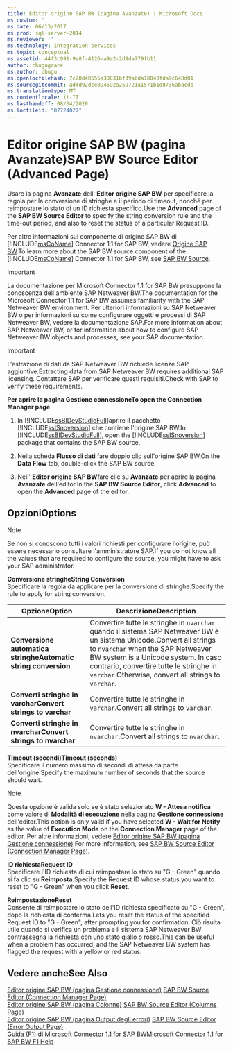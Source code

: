 ```yaml
---
title: Editor origine SAP BW (pagina Avanzate) | Microsoft Docs
ms.custom: ''
ms.date: 06/13/2017
ms.prod: sql-server-2014
ms.reviewer: ''
ms.technology: integration-services
ms.topic: conceptual
ms.assetid: 44f3c991-9e8f-4126-a9a2-2d9da779fb11
author: chugugrace
ms.author: chugu
ms.openlocfilehash: 7c78d40555a30031bf39abda18048fda9c648d01
ms.sourcegitcommit: ad4d92dce894592a259721a1571b1d8736abacdb
ms.translationtype: MT
ms.contentlocale: it-IT
ms.lasthandoff: 08/04/2020
ms.locfileid: "87724027"
---
```

# <a name="sap-bw-source-editor-advanced-page"></a><span data-ttu-id="82c96-102">Editor origine SAP BW (pagina Avanzate)</span><span class="sxs-lookup"><span data-stu-id="82c96-102">SAP BW Source Editor (Advanced Page)</span></span>
  <span data-ttu-id="82c96-103">Usare la pagina **Avanzate** dell' **Editor origine SAP BW** per specificare la regola per la conversione di stringhe e il periodo di timeout, nonché per reimpostare lo stato di un ID richiesta specifico.</span><span class="sxs-lookup"><span data-stu-id="82c96-103">Use the **Advanced** page of the **SAP BW Source Editor** to specify the string conversion rule and the time-out period, and also to reset the status of a particular Request ID.</span></span>  
  
 <span data-ttu-id="82c96-104">Per altre informazioni sul componente di origine SAP BW di [!INCLUDE[msCoName](../../includes/msconame-md.md)] Connector 1.1 for SAP BW, vedere [Origine SAP BW](sap-bw-source.md).</span><span class="sxs-lookup"><span data-stu-id="82c96-104">To learn more about the SAP BW source component of the [!INCLUDE[msCoName](../../includes/msconame-md.md)] Connector 1.1 for SAP BW, see [SAP BW Source](sap-bw-source.md).</span></span>  
  
> [!IMPORTANT]  
>  <span data-ttu-id="82c96-105">La documentazione per Microsoft Connector 1.1 for SAP BW presuppone la conoscenza dell'ambiente SAP Netweaver BW.</span><span class="sxs-lookup"><span data-stu-id="82c96-105">The documentation for the Microsoft Connector 1.1 for SAP BW assumes familiarity with the SAP Netweaver BW environment.</span></span> <span data-ttu-id="82c96-106">Per ulteriori informazioni su SAP Netweaver BW o per informazioni su come configurare oggetti e processi di SAP Netweaver BW, vedere la documentazione SAP.</span><span class="sxs-lookup"><span data-stu-id="82c96-106">For more information about SAP Netweaver BW, or for information about how to configure SAP Netweaver BW objects and processes, see your SAP documentation.</span></span>  
  
> [!IMPORTANT]  
>  <span data-ttu-id="82c96-107">L'estrazione di dati da SAP Netweaver BW richiede licenze SAP aggiuntive.</span><span class="sxs-lookup"><span data-stu-id="82c96-107">Extracting data from SAP Netweaver BW requires additional SAP licensing.</span></span> <span data-ttu-id="82c96-108">Contattare SAP per verificare questi requisiti.</span><span class="sxs-lookup"><span data-stu-id="82c96-108">Check with SAP to verify these requirements.</span></span>  
  
 <span data-ttu-id="82c96-109">**Per aprire la pagina Gestione connessione**</span><span class="sxs-lookup"><span data-stu-id="82c96-109">**To open the Connection Manager page**</span></span>  
  
1.  <span data-ttu-id="82c96-110">In [!INCLUDE[ssBIDevStudioFull](../../includes/ssbidevstudiofull-md.md)]aprire il pacchetto [!INCLUDE[ssISnoversion](../../includes/ssisnoversion-md.md)] che contiene l'origine SAP BW.</span><span class="sxs-lookup"><span data-stu-id="82c96-110">In [!INCLUDE[ssBIDevStudioFull](../../includes/ssbidevstudiofull-md.md)], open the [!INCLUDE[ssISnoversion](../../includes/ssisnoversion-md.md)] package that contains the SAP BW source.</span></span>  
  
2.  <span data-ttu-id="82c96-111">Nella scheda **Flusso di dati** fare doppio clic sull'origine SAP BW.</span><span class="sxs-lookup"><span data-stu-id="82c96-111">On the **Data Flow** tab, double-click the SAP BW source.</span></span>  
  
3.  <span data-ttu-id="82c96-112">Nell' **Editor origine SAP BW**fare clic su **Avanzate** per aprire la pagina **Avanzate** dell'editor.</span><span class="sxs-lookup"><span data-stu-id="82c96-112">In the **SAP BW Source Editor**, click **Advanced** to open the **Advanced** page of the editor.</span></span>  
  
## <a name="options"></a><span data-ttu-id="82c96-113">Opzioni</span><span class="sxs-lookup"><span data-stu-id="82c96-113">Options</span></span>  
  
> [!NOTE]  
>  <span data-ttu-id="82c96-114">Se non si conoscono tutti i valori richiesti per configurare l'origine, può essere necessario consultare l'amministratore SAP.</span><span class="sxs-lookup"><span data-stu-id="82c96-114">If you do not know all the values that are required to configure the source, you might have to ask your SAP administrator.</span></span>  
  
 <span data-ttu-id="82c96-115">**Conversione stringhe**</span><span class="sxs-lookup"><span data-stu-id="82c96-115">**String Conversion**</span></span>  
 <span data-ttu-id="82c96-116">Specificare la regola da applicare per la conversione di stringhe.</span><span class="sxs-lookup"><span data-stu-id="82c96-116">Specify the rule to apply for string conversion.</span></span>  
  
|<span data-ttu-id="82c96-117">Opzione</span><span class="sxs-lookup"><span data-stu-id="82c96-117">Option</span></span>|<span data-ttu-id="82c96-118">Descrizione</span><span class="sxs-lookup"><span data-stu-id="82c96-118">Description</span></span>|  
|------------|-----------------|  
|<span data-ttu-id="82c96-119">**Conversione automatica stringhe**</span><span class="sxs-lookup"><span data-stu-id="82c96-119">**Automatic string conversion**</span></span>|<span data-ttu-id="82c96-120">Convertire tutte le stringhe in `nvarchar` quando il sistema SAP Netweaver BW è un sistema Unicode.</span><span class="sxs-lookup"><span data-stu-id="82c96-120">Convert all strings to `nvarchar` when the SAP Netweaver BW system is a Unicode system.</span></span> <span data-ttu-id="82c96-121">In caso contrario, convertire tutte le stringhe in `varchar`.</span><span class="sxs-lookup"><span data-stu-id="82c96-121">Otherwise, convert all strings to `varchar`.</span></span>|  
|<span data-ttu-id="82c96-122">**Converti stringhe in varchar**</span><span class="sxs-lookup"><span data-stu-id="82c96-122">**Convert strings to varchar**</span></span>|<span data-ttu-id="82c96-123">Convertire tutte le stringhe in `varchar`.</span><span class="sxs-lookup"><span data-stu-id="82c96-123">Convert all strings to `varchar`.</span></span>|  
|<span data-ttu-id="82c96-124">**Converti stringhe in nvarchar**</span><span class="sxs-lookup"><span data-stu-id="82c96-124">**Convert strings to nvarchar**</span></span>|<span data-ttu-id="82c96-125">Convertire tutte le stringhe in `nvarchar`.</span><span class="sxs-lookup"><span data-stu-id="82c96-125">Convert all strings to `nvarchar`.</span></span>|  
  
 <span data-ttu-id="82c96-126">**Timeout (secondi)**</span><span class="sxs-lookup"><span data-stu-id="82c96-126">**Timeout (seconds)**</span></span>  
 <span data-ttu-id="82c96-127">Specificare il numero massimo di secondi di attesa da parte dell'origine.</span><span class="sxs-lookup"><span data-stu-id="82c96-127">Specify the maximum number of seconds that the source should wait.</span></span>  
  
> [!NOTE]  
>  <span data-ttu-id="82c96-128">Questa opzione è valida solo se è stato selezionato **W - Attesa notifica** come valore di **Modalità di esecuzione** nella pagina **Gestione connessione** dell'editor.</span><span class="sxs-lookup"><span data-stu-id="82c96-128">This option is only valid if you have selected **W - Wait for Notify** as the value of **Execution Mode** on the **Connection Manager** page of the editor.</span></span> <span data-ttu-id="82c96-129">Per altre informazioni, vedere [Editor origine SAP BW &#40;pagina Gestione connessione&#41;](sap-bw-source-editor-connection-manager-page.md).</span><span class="sxs-lookup"><span data-stu-id="82c96-129">For more information, see [SAP BW Source Editor &#40;Connection Manager Page&#41;](sap-bw-source-editor-connection-manager-page.md).</span></span>  
  
 <span data-ttu-id="82c96-130">**ID richiesta**</span><span class="sxs-lookup"><span data-stu-id="82c96-130">**Request ID**</span></span>  
 <span data-ttu-id="82c96-131">Specificare l'ID richiesta di cui reimpostare lo stato su "G - Green" quando si fa clic su **Reimposta**.</span><span class="sxs-lookup"><span data-stu-id="82c96-131">Specify the Request ID whose status you want to reset to "G - Green" when you click **Reset**.</span></span>  
  
 <span data-ttu-id="82c96-132">**Reimpostazione**</span><span class="sxs-lookup"><span data-stu-id="82c96-132">**Reset**</span></span>  
 <span data-ttu-id="82c96-133">Consente di reimpostare lo stato dell'ID richiesta specificato su "G - Green", dopo la richiesta di conferma.</span><span class="sxs-lookup"><span data-stu-id="82c96-133">Lets you reset the status of the specified Request ID to "G - Green", after prompting you for confirmation.</span></span> <span data-ttu-id="82c96-134">Ciò risulta utile quando si verifica un problema e il sistema SAP Netweaver BW contrassegna la richiesta con uno stato giallo o rosso.</span><span class="sxs-lookup"><span data-stu-id="82c96-134">This can be useful when a problem has occurred, and the SAP Netweaver BW system has flagged the request with a yellow or red status.</span></span>  
  
## <a name="see-also"></a><span data-ttu-id="82c96-135">Vedere anche</span><span class="sxs-lookup"><span data-stu-id="82c96-135">See Also</span></span>  
 <span data-ttu-id="82c96-136">[Editor origine SAP BW &#40;pagina Gestione connessione&#41;](sap-bw-source-editor-connection-manager-page.md) </span><span class="sxs-lookup"><span data-stu-id="82c96-136">[SAP BW Source Editor &#40;Connection Manager Page&#41;](sap-bw-source-editor-connection-manager-page.md) </span></span>  
 <span data-ttu-id="82c96-137">[Editor origine SAP BW &#40;pagina Colonne&#41;](sap-bw-source-editor-columns-page.md) </span><span class="sxs-lookup"><span data-stu-id="82c96-137">[SAP BW Source Editor &#40;Columns Page&#41;](sap-bw-source-editor-columns-page.md) </span></span>  
 <span data-ttu-id="82c96-138">[Editor origine SAP BW &#40;pagina Output degli errori&#41;](sap-bw-source-editor-error-output-page.md) </span><span class="sxs-lookup"><span data-stu-id="82c96-138">[SAP BW Source Editor &#40;Error Output Page&#41;](sap-bw-source-editor-error-output-page.md) </span></span>  
 [<span data-ttu-id="82c96-139">Guida (F1) di Microsoft Connector 1.1 for SAP BW</span><span class="sxs-lookup"><span data-stu-id="82c96-139">Microsoft Connector 1.1 for SAP BW F1 Help</span></span>](../microsoft-connector-for-sap-bw-f1-help.md)  
  
  
